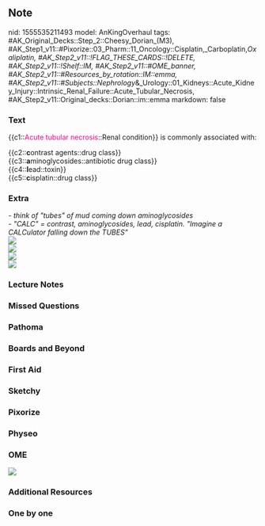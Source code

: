 ## Note
nid: 1555535211493
model: AnKingOverhaul
tags: #AK_Original_Decks::Step_2::Cheesy_Dorian_(M3), #AK_Step1_v11::#Pixorize::03_Pharm::11_Oncology::Cisplatin,_Carboplatin,_Oxaliplatin, #AK_Step2_v11::!FLAG_THESE_CARDS::!DELETE, #AK_Step2_v11::!Shelf::IM, #AK_Step2_v11::#OME_banner, #AK_Step2_v11::#Resources_by_rotation::IM::emma, #AK_Step2_v11::#Subjects::Nephrology_&_Urology::01_Kidneys::Acute_Kidney_Injury::Intrinsic_Renal_Failure::Acute_Tubular_Necrosis, #AK_Step2_v11::Original_decks::Dorian::im::emma
markdown: false

### Text
{{c1::<font color="#FC0280">Acute tubular necrosis</font>::Renal
condition}} is commonly associated with:
<div>
  {{c2::<b>c</b>ontrast agents::drug class}}
</div>
<div>
  {{c3::<b>a</b>minoglycosides::antibiotic drug class}}
</div>
<div>
  {{c4::<b>l</b>ead::toxin}}
</div>
<div>
  {{c5::<b>c</b>isplatin::drug class}}
</div>

### Extra
<div>
  <div>
    <i>- think of "tubes" of mud coming down aminoglycosides</i>
  </div>
  <div>
    <i>- "CALC" = contrast, aminoglycosides, lead, cisplatin.
    "Imagine a CALCulator falling down the TUBES"</i>
  </div>
  <div>
    <i><img src="paste-27208617820163%20(1).jpg"></i>
  </div>
</div>
<div>
  <i><img src="paste-583114824876033.jpg"></i>
</div>
<div>
  <i><img src="paste-570710959325185.jpg"></i>
</div>
<div>
  <i><img src="paste-2991410361925633.jpg"></i>
</div>

### Lecture Notes


### Missed Questions


### Pathoma


### Boards and Beyond


### First Aid


### Sketchy


### Pixorize


### Physeo


### OME
<div class="ome-widget">
  <a href="https://onlinemeded.org?ref=anki"><img src=
  "_OME_AnkiFlashcards_General_3.png"></a>
</div>

### Additional Resources


### One by one

